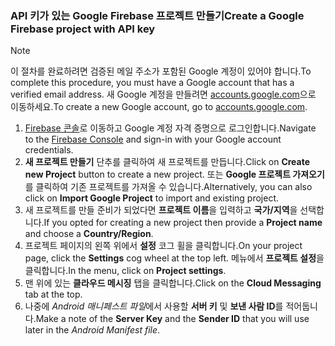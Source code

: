 
### <a name="create-a-google-firebase-project-with-api-key"></a><span data-ttu-id="66495-101">API 키가 있는 Google Firebase 프로젝트 만들기</span><span class="sxs-lookup"><span data-stu-id="66495-101">Create a Google Firebase project with API key</span></span>
> [!NOTE]
> <span data-ttu-id="66495-102">이 절차를 완료하려면 검증된 메일 주소가 포함된 Google 계정이 있어야 합니다.</span><span class="sxs-lookup"><span data-stu-id="66495-102">To complete this procedure, you must have a Google account that has a verified email address.</span></span> <span data-ttu-id="66495-103">새 Google 계정을 만들려면 <a href="http://go.microsoft.com/fwlink/p/?LinkId=268302" target="_blank">accounts.google.com</a>으로 이동하세요.</span><span class="sxs-lookup"><span data-stu-id="66495-103">To create a new Google account, go to <a href="http://go.microsoft.com/fwlink/p/?LinkId=268302" target="_blank">accounts.google.com</a>.</span></span>
> 
> 

1. <span data-ttu-id="66495-104">[Firebase 콘솔](https://console.firebase.google.com/)로 이동하고 Google 계정 자격 증명으로 로그인합니다.</span><span class="sxs-lookup"><span data-stu-id="66495-104">Navigate to the [Firebase Console](https://console.firebase.google.com/) and sign-in with your Google account credentials.</span></span>
2. <span data-ttu-id="66495-105">**새 프로젝트 만들기** 단추를 클릭하여 새 프로젝트를 만듭니다.</span><span class="sxs-lookup"><span data-stu-id="66495-105">Click on **Create new Project** button to create a new project.</span></span> <span data-ttu-id="66495-106">또는 **Google 프로젝트 가져오기**를 클릭하여 기존 프로젝트를 가져올 수 있습니다.</span><span class="sxs-lookup"><span data-stu-id="66495-106">Alternatively, you can also click on **Import Google Project** to import and existing project.</span></span> 
3. <span data-ttu-id="66495-107">새 프로젝트를 만들 준비가 되었다면 **프로젝트 이름**을 입력하고 **국가/지역**을 선택합니다.</span><span class="sxs-lookup"><span data-stu-id="66495-107">If you opted for creating a new project then provide a **Project name** and choose a **Country/Region**.</span></span>
4. <span data-ttu-id="66495-108">프로젝트 페이지의 왼쪽 위에서 **설정** 코그 휠을 클릭합니다.</span><span class="sxs-lookup"><span data-stu-id="66495-108">On your project page, click the **Settings** cog wheel at the top left.</span></span> <span data-ttu-id="66495-109">메뉴에서 **프로젝트 설정**을 클릭합니다.</span><span class="sxs-lookup"><span data-stu-id="66495-109">In the menu, click on **Project settings**.</span></span>  
5. <span data-ttu-id="66495-110">맨 위에 있는 **클라우드 메시징** 탭을 클릭합니다.</span><span class="sxs-lookup"><span data-stu-id="66495-110">Click on the **Cloud Messaging** tab at the top.</span></span> 
6. <span data-ttu-id="66495-111">나중에 *Android 매니페스트 파일*에서 사용할 **서버 키** 및 **보낸 사람 ID**를 적어둡니다.</span><span class="sxs-lookup"><span data-stu-id="66495-111">Make a note of the **Server Key** and the **Sender ID** that you will use later in the *Android Manifest file*.</span></span>  

